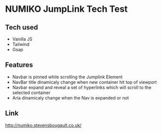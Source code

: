 # NUMIKO JumpLink Tech Test

## Tech used

- Vanilla JS
- Tailwind
- Gsap

## Features

- Navbar is pinned while scrolling the Jumplink Element
- NavBar title dinamicaly change when new container hit top of viewport
- Navbar expand and reveal a set of hyperlinks which will scroll to the selected container
- Aria dinamicaly change when the Nav is expanded or not

## Link

http://numiko.stevensbougault.co.uk/
